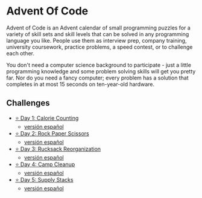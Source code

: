# Advent Of Code

Advent of Code is an Advent calendar of small programming puzzles for a variety of skill sets and skill levels that can be solved in any programming language you like. People use them as interview prep, company training, university coursework, practice problems, a speed contest, or to challenge each other.

You don't need a computer science background to participate - just a little programming knowledge and some problem solving skills will get you pretty far. Nor do you need a fancy computer; every problem has a solution that completes in at most 15 seconds on ten-year-old hardware.

## Challenges

- [⭐️ Day 1: Calorie Counting](./AOC-2022/Day1_Calorie_Counting/statement.md)
  - [versión español](./AOC-2022/Day1_Calorie_Counting/enunciado.md)
- [⭐️ Day 2: Rock Paper Scissors](./AOC-2022/Day2_Rock_Paper_Scissors/statement.md)
  - [versión español](./AOC-2022/Day2_Rock_Paper_Scissors/enunciado.md)
- [⭐️ Day 3: Rucksack Reorganization](./AOC-2022/Day3_Rucksack_Reorganization/statement.md)
  - [versión español](./AOC-2022/Day3_Rucksack_Reorganization/enunciado.md)
- [⭐️ Day 4: Camp Cleanup](./AOC-2022/Day4_Camp_Cleanup/statement.md)
  - [versión español](./AOC-2022/Day4_Camp_Cleanup/enunciado.md)
- [⭐️ Day 5: Supply Stacks](./AOC-2022/Day5_Supply_Stacks/statement.md)
  - [versión español](./AOC-2022/Day5_Supply_Stacks/enunciado.md)